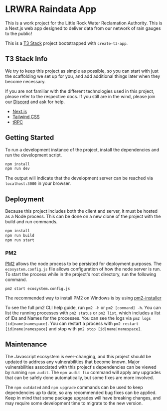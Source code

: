 # LRWRA Raindata App

This is a work project for the Little Rock Water Reclamation Authority. This is a Next.js web app designed to deliver data from our network of rain gauges to the public!

This is a [T3 Stack](https://create.t3.gg/) project bootstrapped with `create-t3-app`.

## T3 Stack Info

We try to keep this project as simple as possible, so you can start with just the scaffolding we set up for you, and add additional things later when they become necessary.

If you are not familiar with the different technologies used in this project, please refer to the respective docs. If you still are in the wind, please join our [Discord](https://t3.gg/discord) and ask for help.

- [Next.js](https://nextjs.org)
- [Tailwind CSS](https://tailwindcss.com)
- [tRPC](https://trpc.io)

## Getting Started

To run a development instance of the project, install the dependencies and run the development script.

```bash
npm install
npm run dev
```

The output will indicate that the development server can be reached via `localhost:3000` in your browser.

## Deployment

Because this project includes both the client and server, it must be hosted as a Node process. This can be done on a new clone of the project with the build and run commands.

```bash
npm install
npm run build
npm run start
```

### PM2

[PM2](https://pm2.keymetrics.io/docs/usage/quick-start/) allows the node process to be persisted for deployment purposes. The `ecosystem.config.js` file allows configuration of how the node server is run. To start the process while in the project's root directory, run the following command.

```base
pm2 start ecosystem.config.js
```

The recommended way to install PM2 on Windows is by using [pm2-installer](https://github.com/jessety/pm2-installer)

To see the full pm2 CLI help guide, run `pm2 -h` or `pm2 [command] -h`. You can list the running processes with `pm2 status` or `pm2 list`, which includes a list of IDs and Names for the processes. You can see the logs via `pm2 logs [id|name|namespace]`. You can restart a process with `pm2 restart [id|name|namespace]` and stop with `pm2 stop [id|name|namespace]`.

## Maintenance

The Javascript ecosystem is ever-changing, and this project should be updated to address any vulnerabilities that become known. Major vulnerabilities associated with this project's dependencies can be viewed by running `npm audit`. The `npm audit fix` command will apply any upgrades that can be safely done automatically, but some fixes are more involved.

The `npm outdated` and `npm upgrade` commands can be used to keep dependencies up to date, so any recommended bug fixes can be applied. Keep in mind that some package upgrades will have breaking changes, and may require some development time to migrate to the new version.
